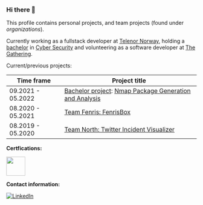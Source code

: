 ### Hi there 👋

This profile contains personal projects, and team projects (found under _organizations_).

Currently working as a fullstack developer at [Telenor Norway](https://github.com/TelenorNorway), holding a [bachelor](https://github.com/orjanj/nmap-pkg-generation-analysis/blob/main/tex/thesis.pdf) in [Cyber Security](https://www.noroff.no/en/studies/university-college/cyber-security) and volunteering as a software developer at [The Gathering](https://github.com/gathering).

Current/previous projects:

Time frame | Project title
--- | ---
09.2021 - 05.2022 |  [Bachelor project](https://github.com/orjanj/nmap-pkg-generation-analysis/blob/main/tex/thesis.pdf): [Nmap Package Generation and Analysis](https://github.com/orjanj/nmap-pkg-generation-analysis)
08.2020 - 05.2021 | [Team Fenris: FenrisBox](https://github.com/Team-Fenris)
08.2019 - 05.2020 | [Team North: Twitter Incident Visualizer](https://github.com/orjanj/twitter-incident-visualizer)

**Certfications:**

<a href="https://www.youracclaim.com/badges/6ad34092-7440-46ed-88f9-2dcd1f2b4ef9" target="_blank"><img src="https://images.youracclaim.com/size/340x340/images/6edb32c5-37d8-4fd4-98cd-2811932f0185/CompTIA_Linux_2Bce.png" width="50" height="50" /></a><br />

<!--
**orjanj/orjanj** is a ✨ _special_ ✨ repository because its `README.md` (this file) appears on your GitHub profile.

Here are some ideas to get you started:

- 🔭 I’m currently working on ...
- 🌱 I’m currently learning ...
- 👯 I’m looking to collaborate on ...
- 🤔 I’m looking for help with ...
- 💬 Ask me about ...
- 📫 How to reach me: ...
- 😄 Pronouns: ...
- ⚡ Fun fact: ...
-->

**Contact information:**

[![LinkedIn](https://img.shields.io/badge/LinkedIn-0077B5?style=for-the-badge&logo=linkedin&logoColor=white&style=flat-square)](https://www.linkedin.com/in/orjanjacobsen/)
